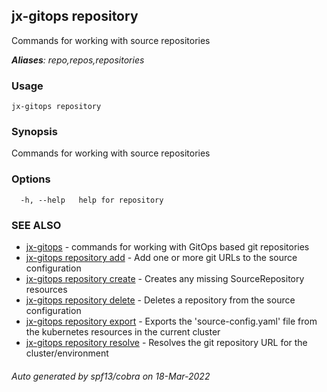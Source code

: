 ## jx-gitops repository

Commands for working with source repositories

***Aliases**: repo,repos,repositories*

### Usage

```
jx-gitops repository
```

### Synopsis

Commands for working with source repositories

### Options

```
  -h, --help   help for repository
```

### SEE ALSO

* [jx-gitops](jx-gitops.md)	 - commands for working with GitOps based git repositories
* [jx-gitops repository add](jx-gitops_repository_add.md)	 - Add one or more git URLs to the source configuration
* [jx-gitops repository create](jx-gitops_repository_create.md)	 - Creates any missing SourceRepository resources
* [jx-gitops repository delete](jx-gitops_repository_delete.md)	 - Deletes a repository from the source configuration
* [jx-gitops repository export](jx-gitops_repository_export.md)	 - Exports the 'source-config.yaml' file from the kubernetes resources in the current cluster
* [jx-gitops repository resolve](jx-gitops_repository_resolve.md)	 - Resolves the git repository URL for the cluster/environment

###### Auto generated by spf13/cobra on 18-Mar-2022
